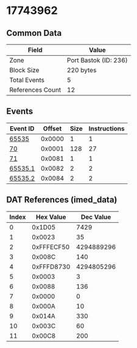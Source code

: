 # 17743962

## Common Data

| Field            | Value                 |
|------------------|-----------------------|
| Zone             | Port Bastok (ID: 236) |
| Block Size       | 220 bytes             |
| Total Events     | 5                     |
| References Count | 12                    |

## Events

| Event ID                | Offset   |   Size |   Instructions |
|-------------------------|----------|--------|----------------|
| [65535](./65535.md)     | 0x0000   |      1 |              1 |
| [70](./70.md)           | 0x0001   |    128 |             27 |
| [71](./71.md)           | 0x0081   |      1 |              1 |
| [65535.1](./65535.1.md) | 0x0082   |      2 |              2 |
| [65535.2](./65535.2.md) | 0x0084   |      2 |              2 |

## DAT References (imed_data)

|   Index | Hex Value   |   Dec Value |
|---------|-------------|-------------|
|       0 | 0x1D05      |        7429 |
|       1 | 0x0023      |          35 |
|       2 | 0xFFFECF50  |  4294889296 |
|       3 | 0x008C      |         140 |
|       4 | 0xFFFD8730  |  4294805296 |
|       5 | 0x0003      |           3 |
|       6 | 0x0088      |         136 |
|       7 | 0x0000      |           0 |
|       8 | 0x000A      |          10 |
|       9 | 0x014A      |         330 |
|      10 | 0x003C      |          60 |
|      11 | 0x00C8      |         200 |
